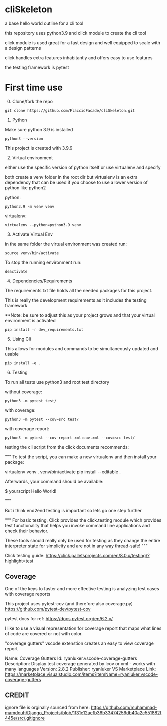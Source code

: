 # cliSkeleton
a base hello world outline for a cli tool

this repository uses python3.9 and click module to create 
the cli tool

click module is used great for a fast design 
and well equipped to scale with a design patterns

click handles extra features inhabitantly and offers easy to use features

the testing framework is pytest


# First time use
0) Clone/fork the repo

```
git clone https://github.com/FlaccidFacade/cliSkeleton.git
```


1) Python

 Make sure python 3.9 is installed

```
python3 --version
```

 This project is created with 3.9.9

2) Virtual environment

 either use the specific version of python itself
 or use virtualenv and specify

 both create a venv folder in the root dir but
 virtualenv is an extra dependency that can be used if
 you choose to use a lower version of python like python2

 python:

```
python3.9 -m venv venv
```

 virtualenv:

```
virtualenv --python=python3.9 venv
``` 

3) Activate Virtual Env

 in the same folder the virtual environment was created run:

```
source venv/bin/activate
```

 To stop the running environment run:

```
deactivate
```

4) Dependencies/Requirements

 The requirements.txt file holds all the needed 
 packages for this project. 
 
 This is really the development requirements as it includes 
 the testing framework

  **Note: be sure to adjust this as your project grows 
  and that your virtual environment is activated

```
pip install -r dev_requirements.txt
```

5) Using Cli

 This allows for modules and commands to be simultaneously
 updated and usable

```
pip install -e .
```

 
6) Testing


 To run all tests use python3 and root test directory

 without coverage:

```
python3 -m pytest test/
```

 with coverage:

```
python3 -m pytest --cov=src test/
```

 with coverage report:

```
python3 -m pytest --cov-report xml:cov.xml --cov=src test/
```

testing the cli script from the click documents recommends:

"""
To test the script, you can make a new virtualenv and then install your package:

virtualenv venv
. venv/bin/activate
pip install --editable .

Afterwards, your command should be available:

$ yourscript
Hello World!

"""

But i think end2end testing is important so lets go one step further

"""
For basic testing, Click provides the click.testing module which provides test functionality that helps you invoke command line applications and check their behavior.

These tools should really only be used for testing as they change the entire interpreter state for simplicity and are not in any way thread-safe!
"""

Click testing guide: https://click.palletsprojects.com/en/8.0.x/testing/?highlight=test


## Coverage

One of the keys to faster and more effective testing is
analyzing test cases with coverage reports

This project uses pytest-cov (and therefore also coverage.py)
https://github.com/pytest-dev/pytest-cov

pytest docs for ref:
https://docs.pytest.org/en/6.2.x/

I like to use a visual representation for coverage report that
maps what lines of code are covered or not with color.

"coverage gutters" vscode extenstion creates an easy to view coverage report

Name: Coverage Gutters
Id: ryanluker.vscode-coverage-gutters
Description: Display test coverage generated by lcov or xml - works with many languages
Version: 2.8.2
Publisher: ryanluker
VS Marketplace Link: https://marketplace.visualstudio.com/items?itemName=ryanluker.vscode-coverage-gutters


## CREDIT
ignore file is orginally sourced from here: 
https://github.com/muhammad-mamdouh/Django_Projects/blob/1f31e12aefb36b33474256db40a2c551882f445e/src/.gitignore
